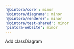 ```yaml
---
'@pintora/core': minor
'@pintora/diagrams': minor
'@pintora/renderer': minor
'@pintora/test-shared': minor
'pintora-website': minor
---
```


Add classDiagram
